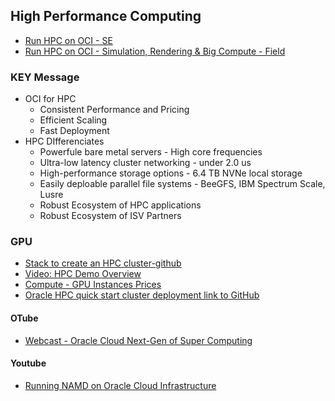 ## High Performance Computing


* [Run HPC on OCI - SE](https://salescentral.oracle.com/SCPortal/index.html?root=offeringDetails%2F52280)
* [Run HPC on OCI - Simulation, Rendering & Big Compute - Field](https://salescentral.oracle.com/SCPortal/index.html?root=offeringDetails%2F50876)
### KEY Message
* OCI for HPC
  * Consistent Performance and Pricing
  * Efficient Scaling
  * Fast Deployment
* HPC DIfferenciates
  * Powerfule bare metal servers - High core frequencies
  * Ultra-low latency cluster networking - under 2.0 us
  * High-performance storage options - 6.4 TB NVNe local storage
  * Easily deploable parallel file systems - BeeGFS, IBM Spectrum Scale, Lusre
  * Robust Ecosystem of HPC applications
  * Robust Ecosystem of ISV Partners

### GPU 
* [Stack to create an HPC cluster-github](https://github.com/oracle-quickstart/oci-hpc)
* [Video: HPC Demo Overview]()
* [Compute - GPU Instances Prices](https://www.oracle.com/kr/cloud/price-list.html#compute-gpu)
* [Oracle HPC quick start cluster deployment link to GitHub](https://github.com/oracle-quickstart/oci-hpc)
#### OTube
* [Webcast - Oracle Cloud Next-Gen of Super Computing](https://otube.oracle.com/media/Webcast%20-%20Oracle%20Cloud%20Next-Gen%20of%20Super%20Computing/1_v3lvnpml/126234252)
#### Youtube
* [Running NAMD on Oracle Cloud Infrastructure](https://www.youtube.com/watch?v=t0xag9ESuA0)
